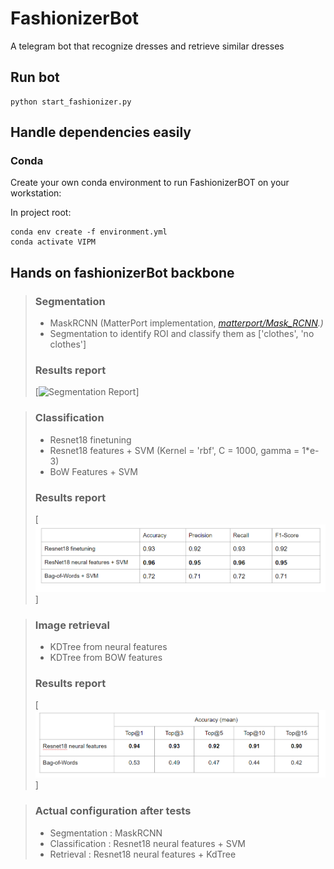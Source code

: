 # FashionizerBot
A telegram bot that recognize dresses and retrieve similar dresses

## Run bot
```
python start_fashionizer.py
```

## Handle dependencies easily

### Conda
Create your own conda environment to run FashionizerBOT on your workstation:

In project root:
```
conda env create -f environment.yml
conda activate VIPM
```

## Hands on fashionizerBot backbone

> ### Segmentation
>
> - MaskRCNN (MatterPort implementation, *[matterport/Mask_RCNN](https://github.com/matterport/Mask_RCNN).)* 
> - Segmentation to identify ROI and classify them as ['clothes', 'no clothes']
>
> ### Results report
> [![Segmentation Report](/Image/MaskRCNN_Report.jpg "MaskRCNN, results on test set.")]

> ### Classification
>
> - Resnet18 finetuning 
> - Resnet18 features + SVM (Kernel = 'rbf', C = 1000, gamma = 1*e-3)
> - BoW Features + SVM
> ### Results report
> [![Segmentation Report](/Image/Classification_Report.png "Resnet18 neural features + SVM, results on test set.")]


>### Image retrieval
>
> - KDTree from neural features
> - KDTree from BOW features
> ### Results report
> [![Segmentation Report](/Image/KDTree_Report.png "MaskRCNN, results on test set.")]


>### Actual configuration after tests
>
> - Segmentation : MaskRCNN
> - Classification : Resnet18 neural features + SVM
> - Retrieval : Resnet18 neural features + KdTree